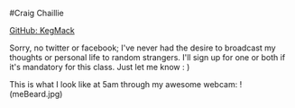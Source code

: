
#Craig Chaillie

[GitHub: KegMack](https://github.com/KegMack)

Sorry, no twitter or facebook; I've never had the desire to broadcast my thoughts or personal life to random strangers.  I'll sign up for one or both if it's mandatory for this class.  Just let me know : )

This is what I look like at 5am through my awesome webcam:
!(meBeard.jpg)
